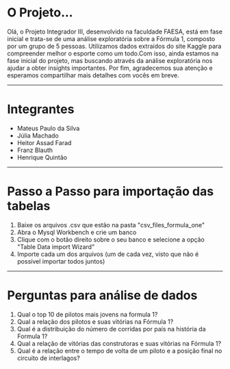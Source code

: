 <h1>O Projeto...</h1>
<p>Olá, o Projeto Integrador III, desenvolvido na faculdade FAESA, está em fase inicial e trata-se de uma análise exploratória sobre a Fórmula 1, composto por um grupo de 5 pessoas. Utilizamos dados extraídos do site Kaggle para compreender melhor o esporte como um todo.Com isso, ainda estamos na fase inicial do projeto, mas buscando através da análise exploratória nos ajudar a obter insights importantes. Por fim, agradecemos sua atenção e esperamos compartilhar mais detalhes com vocês em breve.</p>
<hr>
<h1>Integrantes</h1>
<ul>
  <li>Mateus Paulo da Silva</li>
  <li>Júlia Machado</li>
  <li>Heitor Assad Farad</li>
  <li>Franz Blauth</li>
  <li>Henrique Quintão</li>
</ul>
<hr>
<h1>Passo a Passo para importação das tabelas</h1>
<ol>
  <li>Baixe os arquivos .csv que estão na pasta "csv_files_formula_one"</li>
  <li>Abra o Mysql Workbench e crie um banco</li>
  <li>Clique com o botão direito sobre o seu banco e selecione a opção "Table Data import Wizard"</li>
  <li>Importe cada um dos arquivos (um de cada vez, visto que não é possível importar todos juntos)</li>
</ol>
<hr>
<h1>Perguntas para análise de dados</h1>
<ol>
  <li>Qual o top 10 de pilotos mais jovens na formula 1?</li>
  <li>Qual a relação dos pilotos e suas vitórias na Fórmula 1?</li>
  <li>Qual é a distribuição do número de corridas por país na história da Formula 1?</li>
  <li>Qual a relação de vitórias das construtoras e suas vitórias na Fórmula 1?</li>
  <li>Qual é a relação entre o tempo de volta de um piloto e a posição final no circuito de interlagos?</li>
</ol>
